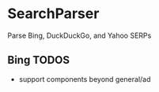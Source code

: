 # SearchParser
Parse Bing, DuckDuckGo, and Yahoo SERPs

## Bing TODOS
- support components beyond general/ad